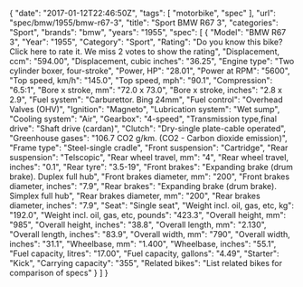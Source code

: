 {
    "date": "2017-01-12T22:46:50Z",
    "tags": [
        "motorbike",
        "spec"
    ],
    "url": "spec\/bmw\/1955\/bmw-r67-3",
    "title": "Sport BMW R67 3",
    "categories": "Sport",
    "brands": "bmw",
    "years": "1955",
    "spec": [
        {
            "Model": "BMW R67 3",
            "Year": "1955",
            "Category": "Sport",
            "Rating": "Do you know this bike?Click here to rate it. We miss 2 votes to show the rating",
            "Displacement, ccm": "594.00",
            "Displacement, cubic inches": "36.25",
            "Engine type": "Two cylinder boxer, four-stroke",
            "Power, HP": "28.01",
            "Power at RPM": "5600",
            "Top speed, km\/h": "145.0",
            "Top speed, mph": "90.1",
            "Compression": "6.5:1",
            "Bore x stroke, mm": "72.0 x 73.0",
            "Bore x stroke, inches": "2.8 x 2.9",
            "Fuel system": "Carburettor. Bing 24mm",
            "Fuel control": "Overhead Valves (OHV)",
            "Ignition": "Magneto",
            "Lubrication system": "Wet sump",
            "Cooling system": "Air",
            "Gearbox": "4-speed",
            "Transmission type,final drive": "Shaft drive (cardan)",
            "Clutch": "Dry-single plate-cable operated",
            "Greenhouse gases": "106.7 CO2 g\/km. (CO2 - Carbon dioxide emission)",
            "Frame type": "Steel-single cradle",
            "Front suspension": "Cartridge",
            "Rear suspension": "Telscopic",
            "Rear wheel travel, mm": "4",
            "Rear wheel travel, inches": "0.1",
            "Rear tyre": "3.5-19",
            "Front brakes": "Expanding brake (drum brake). Duplex full hub",
            "Front brakes diameter, mm": "200",
            "Front brakes diameter, inches": "7.9",
            "Rear brakes": "Expanding brake (drum brake). Simplex full hub",
            "Rear brakes diameter, mm": "200",
            "Rear brakes diameter, inches": "7.9",
            "Seat": "Single seat",
            "Weight incl. oil, gas, etc, kg": "192.0",
            "Weight incl. oil, gas, etc, pounds": "423.3",
            "Overall height, mm": "985",
            "Overall height, inches": "38.8",
            "Overall length, mm": "2.130",
            "Overall length, inches": "83.9",
            "Overall width, mm": "790",
            "Overall width, inches": "31.1",
            "Wheelbase, mm": "1.400",
            "Wheelbase, inches": "55.1",
            "Fuel capacity, litres": "17.00",
            "Fuel capacity, gallons": "4.49",
            "Starter": "Kick",
            "Carrying capacity": "355",
            "Related bikes": "List related bikes for comparison of specs"
        }
    ]
}